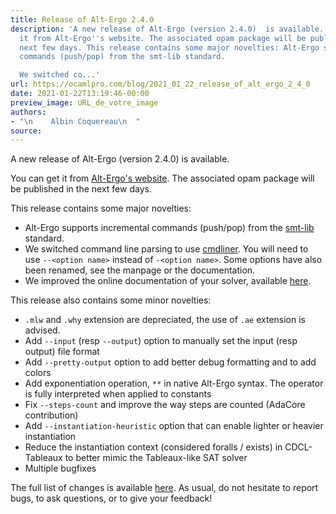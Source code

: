 ```yaml
---
title: Release of Alt-Ergo 2.4.0
description: 'A new release of Alt-Ergo (version 2.4.0)  is available. You can get
  it from Alt-Ergo''s website. The associated opam package will be published in the
  next few days. This release contains some major novelties: Alt-Ergo supports incremental
  commands (push/pop) from the smt-lib standard.

  We switched co...'
url: https://ocamlpro.com/blog/2021_01_22_release_of_alt_ergo_2_4_0
date: 2021-01-22T13:19:46-00:00
preview_image: URL_de_votre_image
authors:
- "\n    Albin Coquereau\n  "
source:
---
```


<p>A new release of Alt-Ergo (version 2.4.0)  is available.</p>
<p>You can get it from <a href="https://alt-ergo.ocamlpro.com/">Alt-Ergo's website</a>. The associated opam package will be published in the next few days.</p>
<p>This release contains some major novelties:</p>
<ul>
<li>Alt-Ergo supports incremental commands (push/pop) from the <a href="https://smtlib.cs.uiowa.edu/">smt-lib </a>standard.
</li>
<li>We switched command line parsing to use <a href="https://erratique.ch/software/cmdliner">cmdliner</a>. You will need to  use <code>--&lt;option name&gt;</code> instead of <code>-&lt;option name&gt;</code>. Some options have also been renamed, see the manpage or the documentation.
</li>
<li>We improved the online documentation of your solver, available <a href="https://ocamlpro.github.io/alt-ergo/">here</a>.
</li>
</ul>
<p>This release also contains  some minor novelties:</p>
<ul>
<li><code>.mlw</code> and <code>.why</code> extension are depreciated, the use of <code>.ae</code> extension is advised.
</li>
<li>Add <code>--input</code> (resp <code>--output</code>) option to manually set the input (resp output) file format
</li>
<li>Add <code>--pretty-output</code> option to add better debug formatting and to add colors
</li>
<li>Add exponentiation operation, <code>**</code> in native Alt-Ergo syntax. The operator is fully interpreted when applied to constants
</li>
<li>Fix <code>--steps-count</code> and improve the way steps are counted (AdaCore contribution)
</li>
<li>Add <code>--instantiation-heuristic</code> option that can enable lighter or heavier instantiation
</li>
<li>Reduce the instantiation context (considered foralls / exists) in CDCL-Tableaux to better mimic the Tableaux-like SAT solver
</li>
<li>Multiple bugfixes
</li>
</ul>
<p>The full list of changes is available <a href="https://ocamlpro.github.io/alt-ergo/About/changes.html">here</a>. As usual, do not hesitate to report bugs, to ask questions, or to give your feedback!</p>

